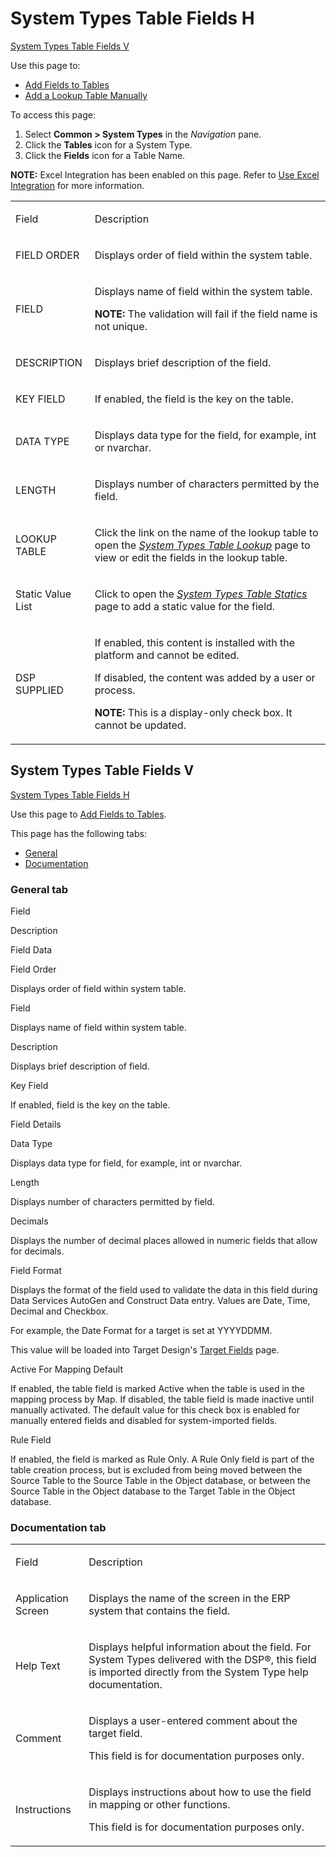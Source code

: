 # <span id="top"></span>System Types Table Fields H

[System Types Table Fields V](#SystemTypesV)

<div class="use">

Use this page to:

  - [Add Fields to Tables](../Use_Cases/Add_Fields_to_Tables.htm)
  - [Add a Lookup Table
    Manually](../Use_Cases/Add_a%20Lookup%20Table%20Manually..htm)

</div>

To access this page:

1.  Select **Common \> System Types** in the *Navigation* pane.
2.  Click the **Tables** icon for a System Type.
3.  Click the **Fields** icon for a Table Name.

**NOTE:** Excel Integration has been enabled on this page. Refer to [Use
Excel Integration](../../Excel_Int/Use_Excel_Integration.htm) for more
information.

<table>
<tbody>
<tr class="odd">
<td><p>Field</p></td>
<td><p>Description</p></td>
</tr>
<tr class="even">
<td><p>FIELD ORDER</p></td>
<td><p>Displays order of field within the system table.</p></td>
</tr>
<tr class="odd">
<td><p>FIELD</p></td>
<td><p>Displays name of field within the system table.</p>
<p><strong>NOTE:</strong> The validation will fail if the field name is not unique.</p></td>
</tr>
<tr class="even">
<td><p>DESCRIPTION</p></td>
<td><p>Displays brief description of the field.</p></td>
</tr>
<tr class="odd">
<td><p>KEY FIELD</p></td>
<td><p>If enabled, the field is the key on the table.</p></td>
</tr>
<tr class="even">
<td><p>DATA TYPE</p></td>
<td><p>Displays data type for the field, for example, int or nvarchar.</p></td>
</tr>
<tr class="odd">
<td><p>LENGTH</p></td>
<td><p>Displays number of characters permitted by the field.</p></td>
</tr>
<tr class="even">
<td><p>LOOKUP TABLE</p></td>
<td><p>Click the link on the name of the lookup table to open the <em><a href="System_Types_Table_Lookup.htm">System Types Table Lookup</a></em> page to view or edit the fields in the lookup table.</p></td>
</tr>
<tr class="odd">
<td><p>Static Value List</p></td>
<td><p>Click to open the <em><a href="System_Types_Table_Statics.htm">System Types Table Statics</a></em> page to add a static value for the field.</p></td>
</tr>
<tr class="even">
<td><p>DSP SUPPLIED</p></td>
<td><p>If enabled, this content is installed with the platform and cannot be edited.</p>
<p>If disabled, the content was added by a user or process.</p>
<p><strong>NOTE:</strong> This is a display-only check box. It cannot be updated.</p></td>
</tr>
</tbody>
</table>

## <span id="SystemTypesV"></span>System Types Table Fields V

[System Types Table Fields H](#top)

<div class="use">

Use this page to [Add Fields to
Tables](../Use_Cases/Add_Fields_to_Tables.htm).

</div>

This page has the following tabs:

  - [General](#General_Tab)
  - [Documentation](#Documentation_Tab)

### <span id="General_Tab"></span>General tab

Field

Description

Field Data

Field Order

Displays order of field within system table.

Field

Displays name of field within system table.

Description

Displays brief description of field.

Key Field

If enabled, field is the key on the table.

Field Details

Data Type

Displays data type for field, for example, int or nvarchar.

Length

Displays number of characters permitted by field.

Decimals

Displays the number of decimal places allowed in numeric fields that
allow for decimals.

Field Format

Displays the format of the field used to validate the data in this field
during Data Services AutoGen and Construct Data entry. Values are Date,
Time, Decimal and Checkbox.

For example, the Date Format for a target is set at YYYYDDMM.

This value will be loaded into Target Design's [Target
Fields](../../../Migration/Design/Page_Desc/Target_Fields_H_Target_Design.htm)
page.

Active For Mapping Default

If enabled, the table field is marked Active when the table is used in
the mapping process by Map. If disabled, the table field is made
inactive until manually activated. The default value for this check box
is enabled for manually entered fields and disabled for system-imported
fields.

Rule Field

If enabled, the field is marked as Rule Only. A Rule Only field is part
of the table creation process, but is excluded from being moved between
the Source Table to the Source Table in the Object database, or between
the Source Table in the Object database to the Target Table in the
Object database.

### <span id="Documentation_Tab"></span>Documentation tab

<table>
<tbody>
<tr class="odd">
<td><p>Field</p></td>
<td><p>Description</p></td>
</tr>
<tr class="even">
<td><p>Application Screen</p></td>
<td><p>Displays the name of the screen in the ERP system that contains the field.</p></td>
</tr>
<tr class="odd">
<td><p>Help Text</p></td>
<td><p>Displays helpful information about the field. For System Types delivered with the DSP®, this field is imported directly from the System Type help documentation.</p></td>
</tr>
<tr class="even">
<td><p>Comment</p></td>
<td><p>Displays a user-entered comment about the target field.</p>
<p>This field is for documentation purposes only.</p></td>
</tr>
<tr class="odd">
<td><p>Instructions</p></td>
<td><p>Displays instructions about how to use the field in mapping or other functions.</p>
<p>This field is for documentation purposes only.</p></td>
</tr>
</tbody>
</table>

